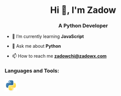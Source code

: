 <h1 align="center">Hi 👋, I'm Zadow</h1>
<h3 align="center">A Python Developer</h3>

- 🌱 I’m currently learning **JavaScript**

- 💬 Ask me about **Python**

- 📫 How to reach me **zadowchi@zadowx.com**

<h3 align="left">Languages and Tools:</h3>
<p align="left"> <a href="https://www.python.org" target="_blank" rel="noreferrer"> <img src="https://raw.githubusercontent.com/devicons/devicon/master/icons/python/python-original.svg" alt="python" width="40" height="40"/> </a> </p>
